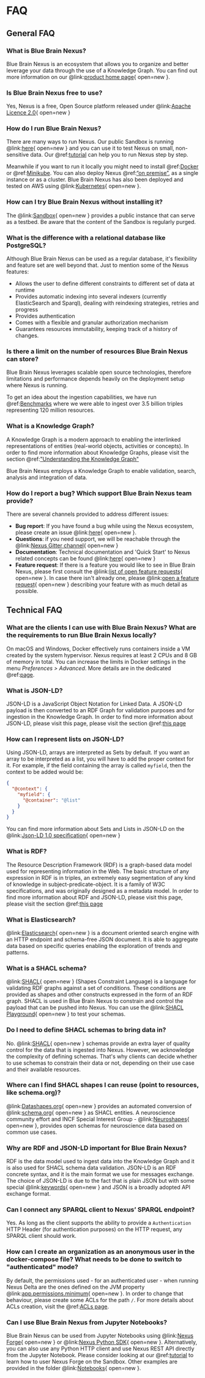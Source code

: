 # FAQ

## General FAQ

### What is Blue Brain Nexus?

Blue Brain Nexus is an ecosystem that allows you to organize and better leverage your data through the use of a 
Knowledge Graph. You can find out more information on our @link:[product home page](https://bluebrainnexus.io/){ open=new }. 

### Is Blue Brain Nexus free to use?

Yes, Nexus is a free, Open Source platform released under @link:[Apache Licence 2.0](https://opensource.org/licenses/Apache-2.0){ open=new }

### How do I run Blue Brain Nexus?

There are many ways to run Nexus. Our public Sandbox is running @link:[here](https://sandbox.bluebrainnexus.io/web/){ open=new } 
and you can use it to test Nexus on small, non-sensitive data. Our @ref:[tutorial](getting-started/try-nexus.md) can 
help you to run Nexus step by step.

Meanwhile if you want to run it locally you might need to install @ref:[Docker](getting-started/running-nexus/index.md#docker) 
or @ref:[Minikube](getting-started/running-nexus/index.md#run-nexus-locally-with-minikube). You can also deploy Nexus 
@ref:[“on premise”](getting-started/running-nexus/index.md#on-premise-cloud-deployment), as a single instance or as a cluster. 
Blue Brain Nexus has also been deployed and tested on AWS using @link:[Kubernetes](https://kubernetes.io/){ open=new }.

### How can I try Blue Brain Nexus without installing it? 

The @link:[Sandbox](https://sandbox.bluebrainnexus.io/web/){ open=new } provides a public instance that can serve as a 
testbed. Be aware that the content of the Sandbox is regularly purged.

### What is the difference with a relational database like PostgreSQL?

Although Blue Brain Nexus can be used as a regular database, it's flexibility and feature set are well beyond that. 
Just to mention some of the Nexus features:

- Allows the user to define different constraints to different set of data at runtime
- Provides automatic indexing into several indexers (currently ElasticSearch and Sparql), dealing with reindexing 
strategies, retries and progress
- Provides authentication
- Comes with a flexible and granular authorization mechanism
- Guarantees resources immutability, keeping track of a history of changes.

### Is there a limit on the number of resources Blue Brain Nexus can store?

Blue Brain Nexus leverages scalable open source technologies, therefore limitations and performance depends heavily on 
the deployment setup where Nexus is running.

To get an idea about the ingestion capabilities, we have run @ref:[Benchmarks](delta/benchmarks/v1.4.2.md) where we were able 
to ingest over 3.5 billion triples representing 120 million resources.

### What is a Knowledge Graph?

A Knowledge Graph is a modern approach to enabling the interlinked representations of entities (real-world objects, 
activities or concepts). In order to find more information about Knowledge Graphs, please visit the section 
@ref:["Understanding the Knowledge Graph"](getting-started/understanding-knowledge-graphs.md)

Blue Brain Nexus employs a Knowledge Graph to enable validation, search, analysis and integration of data.

### How do I report a bug? Which support Blue Brain Nexus team provide?

There are several channels provided to address different issues:

- **Bug report**: If you have found a bug while using the Nexus ecosystem, please create an issue 
  @link:[here](https://github.com/login?return_to=https%3A%2F%2Fgithub.com%2FBlueBrain%2Fnexus%2Fissues%2Fnew%3Flabels%3Dbug){ open=new }.
- **Questions**: if you need support, we will be reachable through the @link:[Nexus Gitter channel](https://gitter.im/BlueBrain/nexus){ open=new }
- **Documentation**: Technical documentation and 'Quick Start' to Nexus related concepts can be found 
  @link:[here](https://bluebrainnexus.io/docs/){ open=new }
- **Feature request**: If there is a feature you would like to see in Blue Brain Nexus, please first consult the 
  @link:[list of open feature requests](https://github.com/BlueBrain/nexus/issues?q=is%3Aopen+is%3Aissue+label%3Afeature){ open=new }. 
  In case there isn't already one, please 
  @link:[open a feature request](https://github.com/login?return_to=https%3A%2F%2Fgithub.com%2FBlueBrain%2Fnexus%2Fissues%2Fnew%3Flabels%3Dfeature){ open=new } describing 
  your feature with as much detail as possible.

## Technical FAQ  

### What are the clients I can use with Blue Brain Nexus? What are the requirements to run Blue Brain Nexus locally?

On macOS and Windows, Docker effectively runs containers inside a VM created by the system hypervisor. Nexus requires 
at least 2 CPUs and 8 GB of memory in total. You can increase the limits in Docker settings in the menu 
_Preferences > Advanced_. More details are in the dedicated @ref:[page](getting-started/running-nexus/index.md).

### What is JSON-LD?

JSON-LD is a JavaScript Object Notation for Linked Data. A JSON-LD payload is then converted to an RDF Graph for 
validation purposes and for ingestion in the Knowledge Graph. In order to find more information about JSON-LD, please 
visit this page, please visit the section @ref:[this page](getting-started/understanding-knowledge-graphs.md#json-ld)

### How can I represent lists on JSON-LD?

Using JSON-LD, arrays are interpreted as Sets by default. If you want an array to be interpreted as a list, you will 
have to add the proper context for it. For example, if the field containing the array is called `myfield`, then the 
context to be added would be:

```json
{
  "@context": {
    "myfield": {
      "@container": "@list"
    }
  }
}
```

You can find more information about Sets and Lists in JSON-LD on the 
@link:[Json-LD 1.0 specification](https://www.w3.org/TR/json-ld/#sets-and-lists){ open=new }

### What is RDF?

The Resource Description Framework (RDF) is a graph-based data model used for representing information in the Web. 
The basic structure of any expression in RDF is in triples, an extremely easy segmentation of any kind of knowledge 
in subject-predicate-object. It is a family of W3C specifications, and was originally designed as a metadata model. 
In order to find more information about RDF and JSON-LD, please visit this page, please visit the section 
@ref:[this page](getting-started/understanding-knowledge-graphs.md#rdf)

### What is Elasticsearch?

@link:[Elasticsearch](https://www.elastic.co/elastic-stack/){ open=new } is a document oriented search engine with an 
HTTP endpoint and schema-free JSON document. It is able to aggregate data based on specific queries enabling the 
exploration of trends and patterns.

### What is a SHACL schema?

@link:[SHACL](https://www.w3.org/TR/shacl/){ open=new } (Shapes Constraint Language) is a language for validating RDF 
graphs against a set of conditions. These conditions are provided as shapes and other constructs expressed in the form 
of an RDF graph. SHACL is used in Blue Brain Nexus to constrain and control the payload that can be pushed into Nexus.
You can use the @link:[SHACL Playground](https://shacl.org/playground/){ open=new } to test your schemas.

### Do I need to define SHACL schemas to bring data in?

No. @link:[SHACL](https://www.w3.org/TR/shacl/){ open=new } schemas provide an extra layer of quality control for the 
data that is ingested into Nexus. However, we acknowledge the complexity of defining schemas. That's why clients can 
decide whether to use schemas to constrain their data or not, depending on their use case and their available resources.

### Where can I find SHACL shapes I can reuse (point to resources, like schema.org)?

@link:[Datashapes.org](https://datashapes.org/){ open=new } provides an automated conversion of 
@link:[schema.org](https://schema.org/){ open=new } as SHACL entities. A neuroscience community effort and INCF Special 
Interest Group - @link:[Neuroshapes](https://github.com/INCF/neuroshapes){ open=new }, provides open schemas for 
neuroscience data based on common use cases.

### Why are RDF and JSON-LD important for Blue Brain Nexus?

RDF is the data model used to ingest data into the Knowledge Graph and it is also used for SHACL schema data validation. 
JSON-LD is an RDF concrete syntax, and it is the main format we use for messages exchange. The choice of JSON-LD is due 
to the fact that is plain JSON but with some special 
@link:[keywords](https://www.w3.org/TR/json-ld11/#syntax-tokens-and-keywords){ open=new } and JSON is a broadly 
adopted API exchange format.

### Can I connect any SPARQL client to Nexus’ SPARQL endpoint?

Yes. As long as the client supports the ability to provide a `Authentication` HTTP Header (for authentication purposes) 
on the HTTP request, any SPARQL client should work.

### How can I create an organization as an anonymous user in the docker-compose file? What needs to be done to switch to "authenticated" mode?

By default, the permissions used - for an authenticated user - when running Nexus Delta are the ones defined on the JVM 
property @link:[app.permissions.minimum](https://github.com/BlueBrain/nexus/blob/v1.4.1/delta/src/main/resources/app.conf#L213){ open=new }.
In order to change that behaviour, please create some ACLs for the path `/`. For more details about ACLs creation, 
visit the @ref:[ACLs page](delta/api/acls-api.md#create).

### Can I use Blue Brain Nexus from Jupyter Notebooks?

Blue Brain Nexus can be used from Jupyter Notebooks using 
@link:[Nexus Forge](https://github.com/blueBrain/nexus-forge){ open=new } or 
@link:[Nexus Python SDK](https://github.com/BlueBrain/nexus-python-sdk/){ open=new }. Alternatively, you can also use 
any Python HTTP client and use Nexus REST API directly from the Jupyter Notebook.
Please consider looking at our @ref:[tutorial](getting-started/try-nexus.md) to learn how to user Nexus Forge on the 
Sandbox. Other examples are provided in the folder 
@link:[Notebooks](https://github.com/BlueBrain/nexus-python-sdk/tree/master/notebooks){ open=new }.
